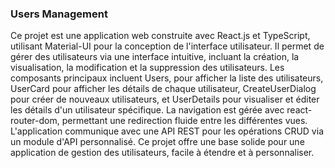 ### Users Management

Ce projet est une application web construite avec React.js et TypeScript, utilisant Material-UI pour la conception de l'interface utilisateur. Il permet de gérer des utilisateurs via une interface intuitive, incluant la création, la visualisation, la modification et la suppression des utilisateurs. Les composants principaux incluent Users, pour afficher la liste des utilisateurs, UserCard pour afficher les détails de chaque utilisateur, CreateUserDialog pour créer de nouveaux utilisateurs, et UserDetails pour visualiser et éditer les détails d'un utilisateur spécifique. La navigation est gérée avec react-router-dom, permettant une redirection fluide entre les différentes vues. L'application communique avec une API REST pour les opérations CRUD via un module d'API personnalisé. Ce projet offre une base solide pour une application de gestion des utilisateurs, facile à étendre et à personnaliser.